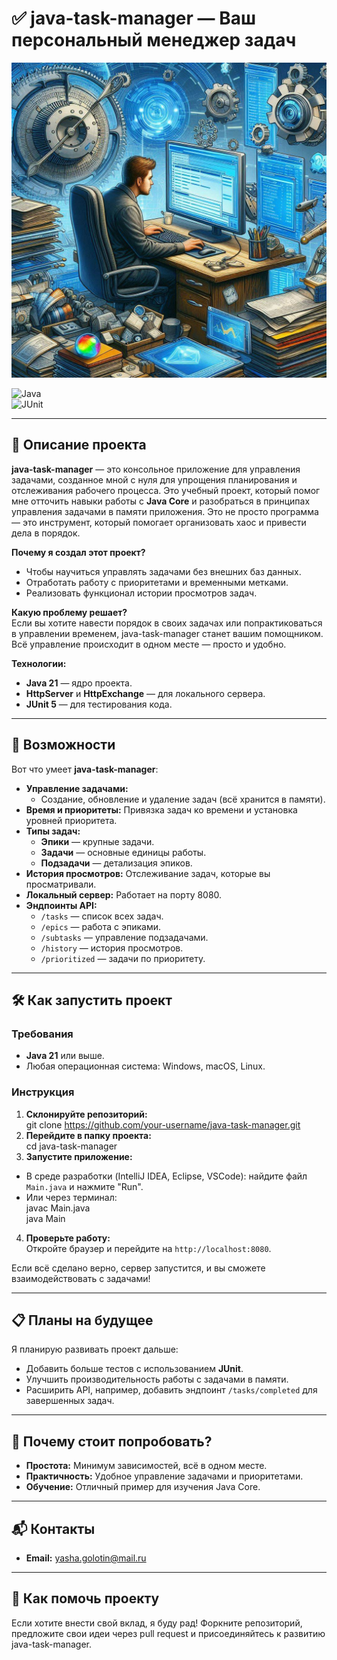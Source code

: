 # ✅ java-task-manager — Ваш персональный менеджер задач

![Task-manager Banner](image_task-manager.jpeg)

![Java](https://img.shields.io/badge/Java-21-orange)  
![JUnit](https://img.shields.io/badge/JUnit-5-orange)

---

## 📝 Описание проекта

**java-task-manager** — это консольное приложение для управления задачами, созданное мной с нуля для упрощения планирования и отслеживания рабочего процесса. Это учебный проект, который помог мне отточить навыки работы с **Java Core** и разобраться в принципах управления задачами в памяти приложения. Это не просто программа — это инструмент, который помогает организовать хаос и привести дела в порядок.

**Почему я создал этот проект?**
- Чтобы научиться управлять задачами без внешних баз данных.
- Отработать работу с приоритетами и временными метками.
- Реализовать функционал истории просмотров задач.

**Какую проблему решает?**  
Если вы хотите навести порядок в своих задачах или попрактиковаться в управлении временем, java-task-manager станет вашим помощником. Всё управление происходит в одном месте — просто и удобно.

**Технологии:**
- **Java 21** — ядро проекта.
- **HttpServer** и **HttpExchange** — для локального сервера.
- **JUnit 5** — для тестирования кода.

---

## 🚀 Возможности

Вот что умеет **java-task-manager**:
- **Управление задачами:**
  - Создание, обновление и удаление задач (всё хранится в памяти).
- **Время и приоритеты:** Привязка задач ко времени и установка уровней приоритета.
- **Типы задач:**
  - **Эпики** — крупные задачи.
  - **Задачи** — основные единицы работы.
  - **Подзадачи** — детализация эпиков.
- **История просмотров:** Отслеживание задач, которые вы просматривали.
- **Локальный сервер:** Работает на порту 8080.
- **Эндпоинты API:**
  - `/tasks` — список всех задач.
  - `/epics` — работа с эпиками.
  - `/subtasks` — управление подзадачами.
  - `/history` — история просмотров.
  - `/prioritized` — задачи по приоритету.

---

## 🛠️ Как запустить проект

### Требования
- **Java 21** или выше.
- Любая операционная система: Windows, macOS, Linux.

### Инструкция
1. **Склонируйте репозиторий:**  
   git clone https://github.com/your-username/java-task-manager.git
2. **Перейдите в папку проекта:**  
   cd java-task-manager
3. **Запустите приложение:**
  - В среде разработки (IntelliJ IDEA, Eclipse, VSCode): найдите файл `Main.java` и нажмите "Run".
  - Или через терминал:  
    javac Main.java  
    java Main
4. **Проверьте работу:**  
   Откройте браузер и перейдите на `http://localhost:8080`.

Если всё сделано верно, сервер запустится, и вы сможете взаимодействовать с задачами!

---

## 📋 Планы на будущее

Я планирую развивать проект дальше:
- Добавить больше тестов с использованием **JUnit**.
- Улучшить производительность работы с задачами в памяти.
- Расширить API, например, добавить эндпоинт `/tasks/completed` для завершенных задач.

---

## 🌟 Почему стоит попробовать?

- **Простота:** Минимум зависимостей, всё в одном месте.
- **Практичность:** Удобное управление задачами и приоритетами.
- **Обучение:** Отличный пример для изучения Java Core.

---

## 📬 Контакты

- **Email:** [yasha.golotin@mail.ru](mailto:yasha.golotin.mail.ru)

---

## 🤝 Как помочь проекту

Если хотите внести свой вклад, я буду рад! Форкните репозиторий, предложите свои идеи через pull request и присоединяйтесь к развитию java-task-manager.